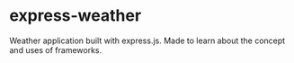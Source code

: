# express-weather

Weather application built with express.js. Made to learn about the concept and uses of frameworks.
